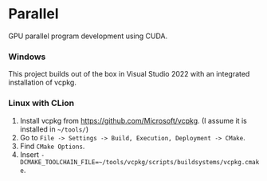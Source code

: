 # Parallel

GPU parallel program development using CUDA.

### Windows

This project builds out of the box in Visual Studio 2022 with an integrated
installation of vcpkg.

### Linux with CLion

1. Install vcpkg from https://github.com/Microsoft/vcpkg. (I assume it is installed in `~/tools/`)
2. Go to `File -> Settings -> Build, Execution, Deployment -> CMake`.
3. Find `CMake Options`.
4. Insert `-DCMAKE_TOOLCHAIN_FILE=~/tools/vcpkg/scripts/buildsystems/vcpkg.cmake`.
